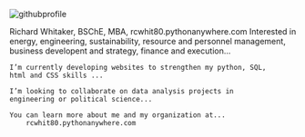 ![githubprofile](https://user-images.githubusercontent.com/84055580/179148545-04d3ce8c-cca0-4769-9093-d9d14ed662ab.png)


Richard Whitaker, BSChE, MBA, rcwhit80.pythonanywhere.com
    Interested in energy, engineering, sustainability, resource
    and personnel management, business developent and strategy,
    finance and execution...
    
    I’m currently developing websites to strengthen my python, SQL,
    html and CSS skills ...

    I’m looking to collaborate on data analysis projects in 
    engineering or political science...
    
    You can learn more about me and my organization at... 
        rcwhit80.pythonanywhere.com

<!---
rcwhit80/rcwhit80 is a ✨ special ✨ repository because its `README.md` (this file) appears on your GitHub profile.
You can click the Preview link to take a look at your changes.
--->
